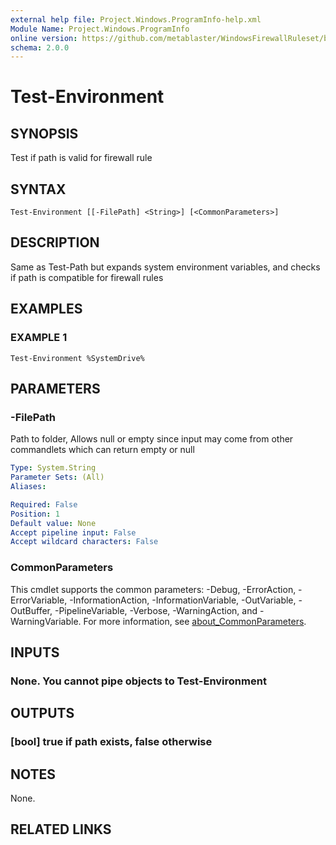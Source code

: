 ```yaml
---
external help file: Project.Windows.ProgramInfo-help.xml
Module Name: Project.Windows.ProgramInfo
online version: https://github.com/metablaster/WindowsFirewallRuleset/blob/develop/Modules/Project.Windows.ProgramInfo/Help/en-US/Test-Environment.md
schema: 2.0.0
---
```


# Test-Environment

## SYNOPSIS
Test if path is valid for firewall rule

## SYNTAX

```
Test-Environment [[-FilePath] <String>] [<CommonParameters>]
```

## DESCRIPTION
Same as Test-Path but expands system environment variables, and checks if path is compatible
for firewall rules

## EXAMPLES

### EXAMPLE 1
```
Test-Environment %SystemDrive%
```

## PARAMETERS

### -FilePath
Path to folder, Allows null or empty since input may come from other commandlets which can return empty or null

```yaml
Type: System.String
Parameter Sets: (All)
Aliases:

Required: False
Position: 1
Default value: None
Accept pipeline input: False
Accept wildcard characters: False
```

### CommonParameters
This cmdlet supports the common parameters: -Debug, -ErrorAction, -ErrorVariable, -InformationAction, -InformationVariable, -OutVariable, -OutBuffer, -PipelineVariable, -Verbose, -WarningAction, and -WarningVariable. For more information, see [about_CommonParameters](http://go.microsoft.com/fwlink/?LinkID=113216).

## INPUTS

### None. You cannot pipe objects to Test-Environment
## OUTPUTS

### [bool] true if path exists, false otherwise
## NOTES
None.

## RELATED LINKS
